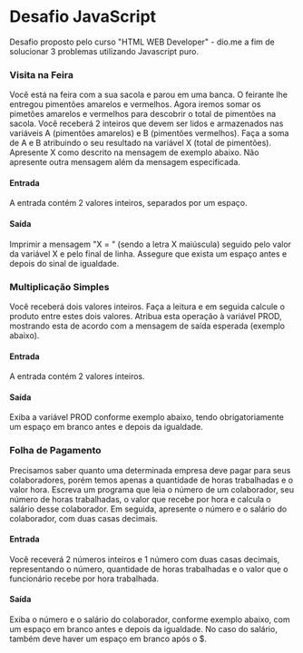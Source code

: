 # Desafio JavaScript

Desafio proposto pelo curso "HTML WEB Developer" - dio.me a fim de solucionar 3 problemas utilizando Javascript puro.

### Visita na Feira

Você está na feira com a sua sacola e parou em uma banca. O feirante lhe entregou pimentões amarelos e vermelhos. Agora iremos somar os pimetões amarelos e vermelhos para descobrir o total de pimentões na sacola. Você receberá 2 inteiros que devem ser lidos e armazenados nas variáveis A (pimentões amarelos) e B (pimentões vermelhos). Faça a soma de A e B atribuindo o seu resultado na variável X (total de pimentões). Apresente X como descrito na mensagem de exemplo abaixo. Não apresente outra mensagem além da mensagem especificada.

#### Entrada

A entrada contém 2 valores inteiros, separados por um espaço.

#### Saída

Imprimir a mensagem "X = " (sendo a letra X maiúscula) seguido pelo valor da variável X e pelo final de linha. Assegure que exista um espaço antes e depois do sinal de igualdade.

### Multiplicação Simples

Você receberá dois valores inteiros. Faça a leitura e em seguida calcule o produto entre estes dois valores. Atribua esta operação à variável PROD, mostrando esta de acordo com a mensagem de saída esperada (exemplo abaixo).

#### Entrada

A entrada contém 2 valores inteiros.

#### Saída

Exiba a variável PROD conforme exemplo abaixo, tendo obrigatoriamente um espaço em branco antes e depois da igualdade.

### Folha de Pagamento

Precisamos saber quanto uma determinada empresa deve pagar para seus colaboradores, porém temos apenas a quantidade de horas trabalhadas e o valor hora. Escreva um programa que leia o número de um colaborador, seu número de horas trabalhadas, o valor que recebe por hora e calcula o salário desse colaborador. Em seguida, apresente o número e o salário do colaborador, com duas casas decimais.

#### Entrada

Você receverá 2 números inteiros e 1 número com duas casas decimais, representando o número, quantidade de horas trabalhadas e o valor que o funcionário recebe por hora trabalhada.

#### Saída

Exiba o número e o salário do colaborador, conforme exemplo abaixo, com um espaço em branco antes e depois da igualdade. No caso do salário, também deve haver um espaço em branco após o $.